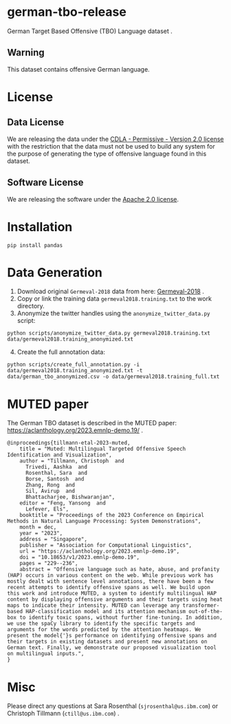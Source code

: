 # german-tbo-release

German Target Based Offensive (TBO) Language dataset .   

## Warning

This dataset contains offensive German language.

# License

## Data License

We are releasing the data under the [CDLA - Permissive - Version 2.0 license](data/LICENSE) with the restriction that the data must not be used to build any system for the purpose of generating the type of offensive language found in this dataset.

## Software License

We are releasing the software under the [Apache 2.0 license](scripts/LICENSE).

# Installation

```
pip install pandas
```

# Data Generation

1. Download original `Germeval-2018` data from here: [Germeval-2018](https://github.com/uds-lsv/GermEval-2018-Data) .
2. Copy or link the training data `germeval2018.training.txt` to the work directory.
3. Anonymize the twitter handles using the `anonymize_twitter_data.py` script:
```
python scripts/anonymize_twitter_data.py germeval2018.training.txt data/germeval2018.training_anonymized.txt
```
4. Create the full annotation data:

```
python scripts/create_full_annotation.py -i data/germeval2018.training_anonymized.txt -t data/german_tbo_anonymized.csv -o data/germeval2018.training_full.txt
```


# MUTED paper

The German TBO dataset is described in the MUTED paper: https://aclanthology.org/2023.emnlp-demo.19/ .

```
@inproceedings{tillmann-etal-2023-muted,
    title = "Muted: Multilingual Targeted Offensive Speech Identification and Visualization",
    author = "Tillmann, Christoph  and
      Trivedi, Aashka  and
      Rosenthal, Sara  and
      Borse, Santosh  and
      Zhang, Rong  and
      Sil, Avirup  and
      Bhattacharjee, Bishwaranjan",
    editor = "Feng, Yansong  and
      Lefever, Els",
    booktitle = "Proceedings of the 2023 Conference on Empirical Methods in Natural Language Processing: System Demonstrations",
    month = dec,
    year = "2023",
    address = "Singapore",
    publisher = "Association for Computational Linguistics",
    url = "https://aclanthology.org/2023.emnlp-demo.19",
    doi = "10.18653/v1/2023.emnlp-demo.19",
    pages = "229--236",
    abstract = "Offensive language such as hate, abuse, and profanity (HAP) occurs in various content on the web. While previous work has mostly dealt with sentence level annotations, there have been a few recent attempts to identify offensive spans as well. We build upon this work and introduce MUTED, a system to identify multilingual HAP content by displaying offensive arguments and their targets using heat maps to indicate their intensity. MUTED can leverage any transformer-based HAP-classification model and its attention mechanism out-of-the-box to identify toxic spans, without further fine-tuning. In addition, we use the spaCy library to identify the specific targets and arguments for the words predicted by the attention heatmaps. We present the model{'}s performance on identifying offensive spans and their targets in existing datasets and present new annotations on German text. Finally, we demonstrate our proposed visualization tool on multilingual inputs.",
}
```

# Misc

Please direct any questions at  Sara Rosenthal (`sjrosenthal@us.ibm.com`) or Christoph Tillmann (`ctill@us.ibm.com`) . 
